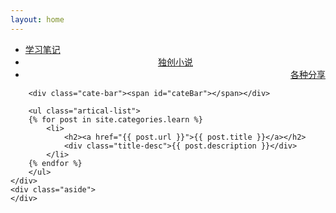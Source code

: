 ```yaml
---
layout: home
---
```


<div class="index-content learn">
    <div class="section">
        <ul class="artical-cate">
            <li class="on"><a href="/"><span>学习笔记</span></a></li>
            <li style="text-align:center"><a href="/fiction"><span>独创小说</span></a></li>
            <li style="text-align:right"><a href="/share"><span>各种分享</span></a></li>
        </ul>

        <div class="cate-bar"><span id="cateBar"></span></div>

        <ul class="artical-list">
        {% for post in site.categories.learn %}
            <li>
                <h2><a href="{{ post.url }}">{{ post.title }}</a></h2>
                <div class="title-desc">{{ post.description }}</div>
            </li>
        {% endfor %}
        </ul>
    </div>
    <div class="aside">
    </div>
</div>
